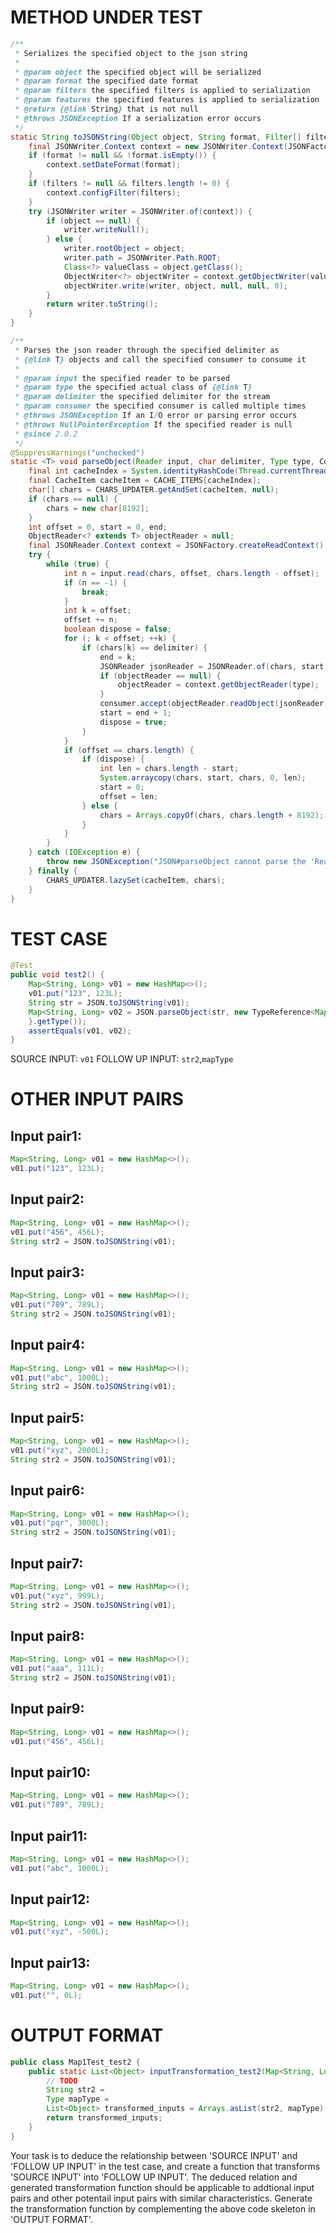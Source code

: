 # METHOD UNDER TEST
```java
/**
 * Serializes the specified object to the json string
 *
 * @param object the specified object will be serialized
 * @param format the specified date format
 * @param filters the specified filters is applied to serialization
 * @param features the specified features is applied to serialization
 * @return {@link String} that is not null
 * @throws JSONException If a serialization error occurs
 */
static String toJSONString(Object object, String format, Filter[] filters, JSONWriter.Feature... features) {
    final JSONWriter.Context context = new JSONWriter.Context(JSONFactory.defaultObjectWriterProvider, features);
    if (format != null && !format.isEmpty()) {
        context.setDateFormat(format);
    }
    if (filters != null && filters.length != 0) {
        context.configFilter(filters);
    }
    try (JSONWriter writer = JSONWriter.of(context)) {
        if (object == null) {
            writer.writeNull();
        } else {
            writer.rootObject = object;
            writer.path = JSONWriter.Path.ROOT;
            Class<?> valueClass = object.getClass();
            ObjectWriter<?> objectWriter = context.getObjectWriter(valueClass, valueClass);
            objectWriter.write(writer, object, null, null, 0);
        }
        return writer.toString();
    }
}

/**
 * Parses the json reader through the specified delimiter as
 * {@link T} objects and call the specified consumer to consume it
 *
 * @param input the specified reader to be parsed
 * @param type the specified actual class of {@link T}
 * @param delimiter the specified delimiter for the stream
 * @param consumer the specified consumer is called multiple times
 * @throws JSONException If an I/O error or parsing error occurs
 * @throws NullPointerException If the specified reader is null
 * @since 2.0.2
 */
@SuppressWarnings("unchecked")
static <T> void parseObject(Reader input, char delimiter, Type type, Consumer<T> consumer) {
    final int cacheIndex = System.identityHashCode(Thread.currentThread()) & (CACHE_ITEMS.length - 1);
    final CacheItem cacheItem = CACHE_ITEMS[cacheIndex];
    char[] chars = CHARS_UPDATER.getAndSet(cacheItem, null);
    if (chars == null) {
        chars = new char[8192];
    }
    int offset = 0, start = 0, end;
    ObjectReader<? extends T> objectReader = null;
    final JSONReader.Context context = JSONFactory.createReadContext();
    try {
        while (true) {
            int n = input.read(chars, offset, chars.length - offset);
            if (n == -1) {
                break;
            }
            int k = offset;
            offset += n;
            boolean dispose = false;
            for (; k < offset; ++k) {
                if (chars[k] == delimiter) {
                    end = k;
                    JSONReader jsonReader = JSONReader.of(chars, start, end - start, context);
                    if (objectReader == null) {
                        objectReader = context.getObjectReader(type);
                    }
                    consumer.accept(objectReader.readObject(jsonReader, type, null, 0));
                    start = end + 1;
                    dispose = true;
                }
            }
            if (offset == chars.length) {
                if (dispose) {
                    int len = chars.length - start;
                    System.arraycopy(chars, start, chars, 0, len);
                    start = 0;
                    offset = len;
                } else {
                    chars = Arrays.copyOf(chars, chars.length + 8192);
                }
            }
        }
    } catch (IOException e) {
        throw new JSONException("JSON#parseObject cannot parse the 'Reader' to '" + type + "'", e);
    } finally {
        CHARS_UPDATER.lazySet(cacheItem, chars);
    }
}

```


# TEST CASE
```java
@Test
public void test2() {
    Map<String, Long> v01 = new HashMap<>();
    v01.put("123", 123L);
    String str = JSON.toJSONString(v01);
    Map<String, Long> v02 = JSON.parseObject(str, new TypeReference<Map<String, Long>>() {
    }.getType());
    assertEquals(v01, v02);
}

```
SOURCE INPUT: `v01`
FOLLOW UP INPUT: `str2`,`mapType`


# OTHER INPUT PAIRS 
## Input pair1:
```java
Map<String, Long> v01 = new HashMap<>();
v01.put("123", 123L);
```

## Input pair2:
```java
Map<String, Long> v01 = new HashMap<>();
v01.put("456", 456L);
String str2 = JSON.toJSONString(v01);
```

## Input pair3:
```java
Map<String, Long> v01 = new HashMap<>();
v01.put("789", 789L);
String str2 = JSON.toJSONString(v01);
```

## Input pair4:
```java
Map<String, Long> v01 = new HashMap<>();
v01.put("abc", 1000L);
String str2 = JSON.toJSONString(v01);
```

## Input pair5:
```java
Map<String, Long> v01 = new HashMap<>();
v01.put("xyz", 2000L);
String str2 = JSON.toJSONString(v01);
```

## Input pair6:
```java
Map<String, Long> v01 = new HashMap<>();
v01.put("pqr", 3000L);
String str2 = JSON.toJSONString(v01);
```

## Input pair7:
```java
Map<String, Long> v01 = new HashMap<>();
v01.put("xyz", 999L);
String str2 = JSON.toJSONString(v01);
```

## Input pair8:
```java
Map<String, Long> v01 = new HashMap<>();
v01.put("aaa", 111L);
String str2 = JSON.toJSONString(v01);
```

## Input pair9:
```java
Map<String, Long> v01 = new HashMap<>();
v01.put("456", 456L);
```

## Input pair10:
```java
Map<String, Long> v01 = new HashMap<>();
v01.put("789", 789L);
```

## Input pair11:
```java
Map<String, Long> v01 = new HashMap<>();
v01.put("abc", 1000L);
```

## Input pair12:
```java
Map<String, Long> v01 = new HashMap<>();
v01.put("xyz", -500L);
```

## Input pair13:
```java
Map<String, Long> v01 = new HashMap<>();
v01.put("", 0L);
```



# OUTPUT FORMAT
```java
public class Map1Test_test2 {
    public static List<Object> inputTransformation_test2(Map<String, Long> v01)  {
        // TODO
        String str2 = 
		Type mapType = 
		List<Object> transformed_inputs = Arrays.asList(str2, mapType);
		return transformed_inputs;
    }
}
```
Your task is to deduce the relationship between 'SOURCE INPUT' and 'FOLLOW UP INPUT' in the test case, and create a function that transforms 'SOURCE INPUT' into 'FOLLOW UP INPUT'.
The deduced relation and generated transformation function should be applicable to addtional input pairs and other potentail input pairs with similar characteristics.
Generate the transformation function by complementing the above code skeleton in 'OUTPUT FORMAT'.